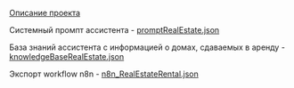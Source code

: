 [Описание проекта](https://docs.google.com/document/d/1xzC7cuXl7ccKsXb3h_1mqcoTh-EhVzP7l9wDLwItiFQ/edit?usp=sharing)

Системный промпт ассистента - [promptRealEstate.json](https://github.com/vyacheslav-startsev/pe/blob/main/promptRealEstate.json)

База знаний ассистента с информацией о домах, сдаваемых в аренду - [knowledgeBaseRealEstate.json](https://github.com/vyacheslav-startsev/pe/blob/main/knowledgeBaseRealEstate.json)

Экспорт workflow n8n - [n8n_RealEstateRental.json](https://github.com/vyacheslav-startsev/pe/blob/main/n8n_RealEstateRental.json)
